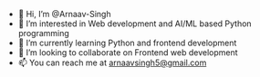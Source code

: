 - 👋 Hi, I’m @Arnaav-Singh
- 👀 I’m interested in Web development and AI/ML based Python programming 
- 🌱 I’m currently learning Python and frontend development 
- 💞️ I’m looking to collaborate on Frontend web development 
- 📫 You can reach me at arnaavsingh5@gmail.com

  

